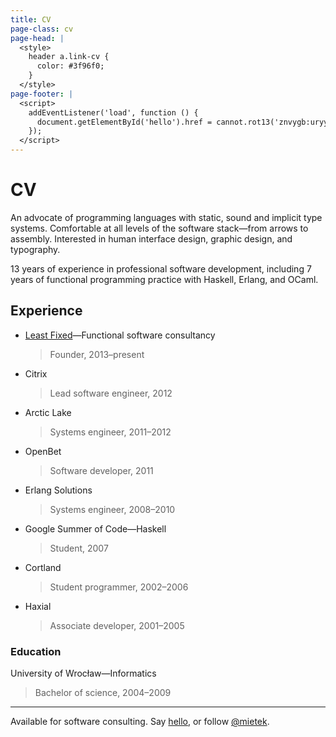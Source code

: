 ```yaml
---
title: CV
page-class: cv
page-head: |
  <style>
    header a.link-cv {
      color: #3f96f0;
    }
  </style>
page-footer: |
  <script>
    addEventListener('load', function () {
      document.getElementById('hello').href = cannot.rot13('znvygb:uryyb@zvrgrx.vb');
    });
  </script>
---
```



CV
==

An advocate of programming languages with static, sound and implicit type systems.  Comfortable at all levels of the software stack—from arrows to assembly.  Interested in human interface design, graphic design, and typography.

13 years of experience in professional software development, including 7 years of functional programming practice with Haskell, Erlang, and OCaml.


Experience
----------

-   [Least Fixed](https://leastfixed.com/)—Functional software consultancy
    
    > Founder, 2013–present
    
-   Citrix

    > Lead software engineer, 2012

-   Arctic Lake

    > Systems engineer, 2011–2012

-   OpenBet

    > Software developer, 2011

-   Erlang Solutions

    > Systems engineer, 2008–2010

-   Google Summer of Code—Haskell

    > Student, 2007

-   Cortland

    > Student programmer, 2002–2006

-   Haxial

    > Associate developer, 2001–2005


### Education

University of Wrocław—Informatics

> Bachelor of science, 2004–2009


---

Available for software consulting.  Say <a href="" id="hello">hello</a>, or follow <a href="https://twitter.com/mietek">@mietek</a>.
